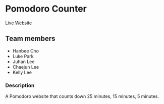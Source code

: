 # Pomodoro Counter
[Live Website](https://hanbee17.github.io/llk_teamfe_project1/)

## Team members
- Hanbee Cho
- Luke Park
- Juhan Lee
- Chaejun Lee
- Kelly Lee

### Description
A Pomodoro website that counts down 25 minutes, 15 minutes, 5 minutes. 

